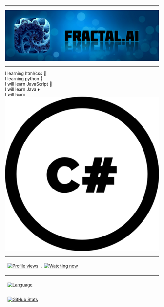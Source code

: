 <hr>
<a href="https://raw.githubusercontent.com/fractalzer/fractalzer/main/20211016_160610.jpg">
  <img src="20211016_160610.jpg">
</a>
<hr>
I learning html/css 🔶<br>
I learning python 🔶<br>
I will learn JavaScript 🔶<br>
I will learn Java ♦️<br>
I will learn
<img src="icons/20211017_165718.png">
<hr>
<a href="https://github.com/fractalzer">
  <img align="center" style="margin:0.5rem" src="https://gpvc.arturio.dev/fractalzer" alt="Profile views" />
</a>
<a href="https://github.com/fractalzer">
  <img align="center" style="margin:0.5rem" src="https://img.shields.io/github/watchers/fractalzer/fractalzer?color=00&label=Watching%20now" alt="Watching now" />
</a>
<hr>
<a href="https://github.com/fractalzer">
  <img align="center" style="margin:0.5rem" src="https://github-readme-stats.vercel.app/api/top-langs/?username=fractalzer&theme=white&title_color=000000&text_color=000000&layout=compact" alt="Language" />
</a>
<p></p>
<a href="https://github.com/fractalzer">
  <img align="center" style="margin:0.5rem" src="https://github-readme-stats.vercel.app/api?username=fractalzer&show_icons=true&line_height=27&count_private=true&title_color=000000&text_color=000000&icon_color=000000&bg_color=ffffff" alt="GitHub Stats" />
</a>
